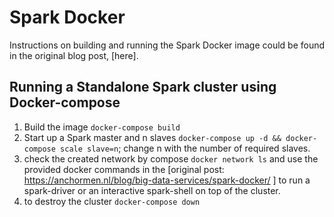 
# Spark Docker
Instructions on building and running the Spark Docker image could be found in the original blog post, [here].

## Running a Standalone Spark cluster using Docker-compose
1. Build the image ```docker-compose build```
2. Start up a Spark master and n slaves ```docker-compose up -d && docker-compose scale slave=n```; change n with the number of required slaves.
3. check the created network by compose ```docker network ls``` and use the provided docker commands in the [original post: https://anchormen.nl/blog/big-data-services/spark-docker/ ] to run a spark-driver or an interactive spark-shell on top of the cluster.
4. to destroy the cluster ```docker-compose down```

